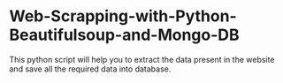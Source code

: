 # Web-Scrapping-with-Python-Beautifulsoup-and-Mongo-DB
This python script will help you to extract the data present in the website and save all the required data into database.
